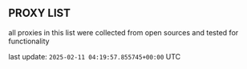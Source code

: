 ## PROXY LIST

all proxies in this list were collected from open sources and tested for functionality

last update: `2025-02-11 04:19:57.855745+00:00` UTC